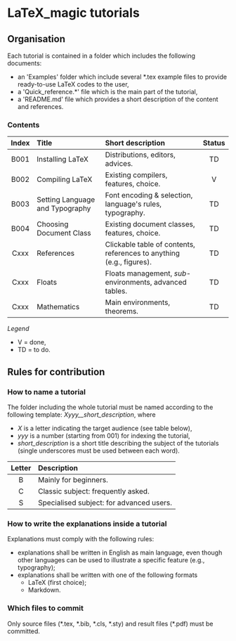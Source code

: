 # LaTeX_magic tutorials



## Organisation

Each tutorial is contained in a folder which includes the following documents:
* an 'Examples' folder which include several *.tex example files to provide ready-to-use LaTeX codes to the user,
* a 'Quick_reference.*' file which is the main part of the tutorial,
*  a 'README.md' file which provides a short description of the content and references.

### Contents

| Index   | Title                           | Short description														| Status	|    
| :-----: | :------------------------------ | :-------------------------------------------------------------------- | :-----:	|
|  B001   | Installing LaTeX				| Distributions, editors, advices.										| TD		|
|  B002   | Compiling LaTeX					| Existing compilers, features, choice.									| V			|
|  B003   | Setting Language and Typography	| Font encoding & selection, language's rules, typography.				| TD		|
|  B004   | Choosing Document Class			| Existing document classes, features, choice.							| TD		|
|  Cxxx   | References						| Clickable table of contents, references to anything (e.g., figures).	| TD		|
|  Cxxx   | Floats							| Floats management, *sub*-environments, advanced tables.				| TD		|
|  Cxxx   | Mathematics						| Main environments, theorems.											| TD		|

*Legend*

* V = 	done,
* TD =	to do.


## Rules for contribution


### How to name a tutorial

The folder including the whole tutorial must be named according to the following template:
*Xyyy__short_description*,
where
* *X* is a letter indicating the target audience (see table below),
* *yyy* is a number (starting from 001) for indexing the tutorial,
* *short_description* is a short title describing the subject of the tutorials
(single underscores must be used between each word).

| Letter  | Description                              |        
| :-----: | :--------------------------------------- | 
|    B    | Mainly for beginners.                    | 
|    C    | Classic subject: frequently asked.       |
|    S    | Specialised subject: for advanced users. |


### How to write the explanations inside a tutorial

Explanations must comply with the following rules:
* explanations shall be written in English as main language, even though other languages can be used
to illustrate a specific feature (e.g., typography);
* explanations shall be written with one of the following formats
	* LaTeX (first choice);
	* Markdown.

	
### Which files to commit

Only source files (\*.tex, \*.bib, \*.cls, \*.sty) and result files (\*.pdf) must be committed.
